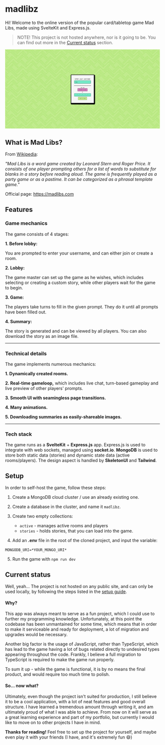 # madlibz 

Hi! Welcome to the online version of the popular card/tabletop game Mad Libs, made using SvelteKit and Express.js.

> NOTE! This project is not hosted anywhere, nor is it going to be. You can find out more in the [Current status](#curr-status) section.

![Slideshow](readme/slideshow.webp)

## What is Mad Libs?

From [Wikipedia](https://en.wikipedia.org/wiki/Mad_Libs):

*"Mad Libs is a word game created by Leonard Stern and Roger Price. It consists of one player prompting others for a list of words to substitute for blanks in a story before reading aloud. The game is frequently played as a party game or as a pastime. It can be categorized as a phrasal template game."*

Official page: <https://madlibs.com>

## Features

### Game mechanics

The game consists of 4 stages:

**1. Before lobby:**

You are prompted to enter your username, and can either join or create a room.

**2. Lobby:**

The game master can set up the game as he wishes, which includes selecting or creating a custom story, while other players wait for the game to begin.

**3. Game:**

The players take turns to fill in the given prompt. They do it until all prompts have been filled out.

**4. Summary:**

The story is generated and can be viewed by all players. You can also download the story as an image file.

---

### Technical details

The game implements numerous mechanics:

**1. Dynamically created rooms.**

**2. Real-time gameloop,** which includes live chat, turn-based gameplay and live preview of other players' prompts.

**3. Smooth UI with seamingless page transitions.**

**4. Many animations.**

**5. Downloading summaries as easily-shareable images.**

---

### Tech stack

The game runs as a **SvelteKit** + **Express.js** app. Express.js is used to integrate with web sockets, managed using **socket.io**. **MongoDB** is used to store both static data (stories) and dynamic state data (active rooms/players). The design aspect is handled by **SkeletonUI** and **Tailwind**.

<h2 id="setup">Setup</h2>

In order to self-host the game, follow these steps:

1. Create a MongoDB cloud cluster / use an already existing one.

2. Create a database in the cluster, and name it `madlibz`.

3. Create two empty collections:

    - `active` - manages active rooms and players
    - `stories` - holds stories, that you can load into the game.

4. Add an **.env** file in the root of the cloned project, and input the variable:
```
MONGODB_URI=*YOUR_MONGO_URI*
```

5. Run the game with `npm run dev`

<h2 id="curr-status">Current status</h2>

Well, yeah... The project is not hosted on any public site, and can only be used locally, by following the steps listed in the [setup guide](#setup).

#### Why?

This app was always meant to serve as a fun project, which I could use to further my programming knowledge. Unfortunately, at this point the codebase has been unmantained for some time, which means that in order to make it serviceable and ready for deployment, a lot of migration and upgrades would be necessary. 

Another big factor is the usage of JavaScript, rather than TypeScript, which has lead to the game having a lot of bugs related directly to undesired types appearing throughout the code. Frankly, I believe a full migration to TypeScript is required to make the game run properly.

To sum it up - while the game is functional, it is by no means the final product, and would require too much time to polish.

#### So... now what?

Ultimately, even though the project isn't suited for production, I still believe it to be a cool application, with a lot of neat features and good overall structure. I have learned a tremendous amount through writing it, and am ultimately proud of what I was able to achieve. From now on it will serve as a great learning experience and part of my portfolio, but currently I would like to move on to other projects I have in mind.

**Thanks for reading!** Feel free to set up the project for yourself, and maybe even play it with your friends (I have, and it's extremely fun 😄)